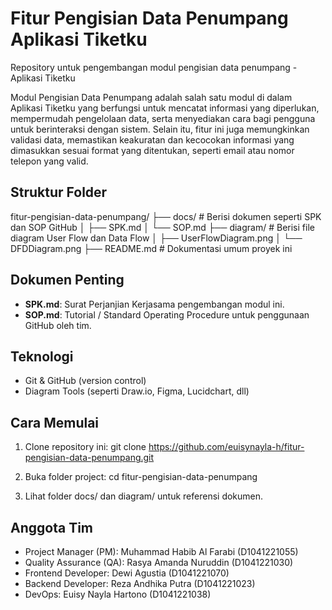 # Fitur Pengisian Data Penumpang Aplikasi Tiketku
Repository untuk pengembangan modul pengisian data penumpang - Aplikasi Tiketku

Modul Pengisian Data Penumpang adalah salah satu modul di dalam Aplikasi Tiketku yang berfungsi untuk  mencatat informasi yang diperlukan, mempermudah pengelolaan data, serta menyediakan cara bagi pengguna untuk berinteraksi dengan sistem. Selain itu, fitur ini juga memungkinkan validasi data, memastikan keakuratan dan kecocokan informasi yang dimasukkan sesuai format yang ditentukan, seperti email atau nomor telepon yang valid.

## Struktur Folder
fitur-pengisian-data-penumpang/ ├── docs/ # Berisi dokumen seperti SPK dan SOP GitHub │ ├── SPK.md │ └── SOP.md ├── diagram/ # Berisi file diagram User Flow dan Data Flow │ ├── UserFlowDiagram.png │ └── DFDDiagram.png ├── README.md # Dokumentasi umum proyek ini

## Dokumen Penting
- **SPK.md**: Surat Perjanjian Kerjasama pengembangan modul ini.
- **SOP.md**: Tutorial / Standard Operating Procedure untuk penggunaan GitHub oleh tim.

## Teknologi
- Git & GitHub (version control)
- Diagram Tools (seperti Draw.io, Figma, Lucidchart, dll)

## Cara Memulai
1. Clone repository ini:
git clone <https://github.com/euisynayla-h/fitur-pengisian-data-penumpang.git>

2. Buka folder project:
cd fitur-pengisian-data-penumpang

3. Lihat folder docs/ dan diagram/ untuk referensi dokumen.

## Anggota Tim
- Project Manager (PM): Muhammad Habib Al Farabi (D1041221055)
- Quality Assurance (QA): Rasya Amanda Nuruddin (D1041221030)
- Frontend Developer: Dewi Agustia (D1041221070)
- Backend Developer: Reza Andhika Putra (D1041221023)
- DevOps: Euisy Nayla Hartono (D1041221038)

